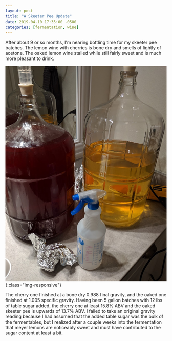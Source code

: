 ```yaml
---
layout: post
title: "A Skeeter Pee Update"
date: 2019-04-10 17:35:00 -0500
categories: [fermentation, wine]
---
```

After about 9 or so months, I'm nearing bottling time for my skeeter pee batches. The lemon wine with cherries is bone dry and smells of lightly of acetone. The oaked lemon wine stalled while still fairly sweet and is much more pleasant to drink.

![skeeter-pee-update](/assets/skeeter_pee_01.jpg){:class="img-responsive"}

The cherry one finished at a bone dry 0.988 final gravity, and the oaked one finished at 1.005 specific gravity. Having been 5 gallon batches with 12 lbs of table sugar added, the cherry one at least 15.8% ABV and the oaked skeeter pee is upwards of 13.7% ABV. I failed to take an original gravity reading because I had assumed that the added table sugar was the bulk of the fermentables, but I realized after a couple weeks into the fermentation that meyer lemons are noticeably sweet and must have contributed to the sugar content at least a bit.